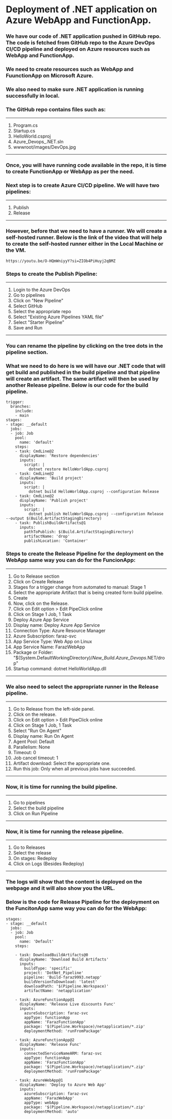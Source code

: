 # Deployment of .NET application on Azure WebApp and FunctionApp.

### We have our code of .NET application pushed in GitHub repo. The code is fetched from GitHub repo to the Azure DevOps CI/CD pipeline and deployed on Azure resources such as WebApp and FunctionApp.

### We need to create resources such as WebApp and FuunctionApp on Microsoft Azure.

### We also need to make sure .NET application is running successfully in local.

### The GitHub repo contains files such as:
----
1. Program.cs
2. Startup.cs
3. HelloWorld.csproj
4. Azure_Devops_.NET.sln
5. wwwroot/images/DevOps.jpg
----

### Once, you will have running code available in the repo, it is time to create FunctionApp or WebApp as per the need. 

### Next step is to create Azure CI/CD pipeline. We will have two pipelines:
----
1. Publish
2. Release
----

### However, before that we need to have a runner. We will create a self-hosted runner. Below is the link of the video that will help to create the self-hosted runner either in the Local Machine or the VM.

```
https://youtu.be/O-HQmWniyyY?si=ZIOb4PiHuyj2qBMZ
```

### Steps to create the Publish Pipeline:
---
1. Login to the Azure DevOps
2. Go to pipelines
3. Click on "New Pipeline"
4. Select GitHub
5. Select the appropriate repo
6. Select "Existing Azure Pipelines YAML file"
7. Select "Starter Pipeline"
8. Save and Run
---

### You can rename the pipeline by clicking on the tree dots in the pipeline section.

### What we need to do here is we will have our .NET code that will get build and published in the build pipeline and that pipeline will create an artifact. The same artifact will then be used by another Release pipeline. Below is our code for the build pipeline. 


```
trigger:
  branches:
    include:
    - main
stages:
- stage: __default
  jobs:
  - job: Job
    pool:
      name: 'default'
    steps:
    - task: CmdLine@2
      displayName: 'Restore dependencies'
      inputs:
        script: |
          dotnet restore HelloWorldApp.csproj
    - task: CmdLine@2
      displayName: 'Build project'
      inputs:
        script: |
          dotnet build HelloWorldApp.csproj --configuration Release
    - task: CmdLine@2
      displayName: 'Publish project'
      inputs:
        script: |
          dotnet publish HelloWorldApp.csproj --configuration Release --output $(Build.ArtifactStagingDirectory)
    - task: PublishBuildArtifacts@1
      inputs:
        pathToPublish: $(Build.ArtifactStagingDirectory)
        artifactName: 'drop'
        publishLocation: 'Container'
```

### Steps to create the Release Pipeline for the deployment on the WebApp same way you can do for the FuncionApp:
---
1. Go to Release section
2. Click on Create Release
3. Stages for a trigger change from automated to manual: Stage 1
4. Select the appropriate Artifact that is being created form build pipeline.
5. Create
6. Now, click on the Release.
7. Click on Edit option > Edit PipeClick online
8. Click on Stage 1 Job, 1 Task
9. Deploy Azure App Service
10. Display name: Deploy Azure App Service
11. Connection Type: Azure Resource Manager
12. Azure Subscription: faraz-svc
13. App Service Type: Web App on Linux
14. App Service Name: FarazWebApp
15. Package or Folder: "$(System.DefaultWorkingDirectory)/_New_Build.Azure_Devops_.NET/drop"
16. Startup command: dotnet HelloWorldApp.dll 
---

### We also need to select the appropriate runner in the Release pipeline.
---
1. Go to Release from the left-side panel.
2. Click on the release.
3. Click on Edit option > Edit PipeClick online
4. Click on Stage 1 Job, 1 Task
5. Select "Run On Agent"
6. Display name: Run On Agent
7. Agent Pool: Default
8. Parallelism: None
9. Timeout: 0
10. Job cancel timeout: 1
11. Artifact download: Select the appropriate one.
12. Run this job: Only when all previous jobs have succeeded.
---

### Now, it is time for running the build pipeline.
---
1. Go to pipelines
2. Select the build pipeline
3. Click on Run Pipeline
---

### Now, it is time for running the release pipeline.
---
1. Go to Releases
2. Select the release
3. On stages: Redeploy
4. Click on Logs (Besides Redeploy)
---

### The logs will show that the content is deployed on the webpage and it will also show you the URL.

### Below is the code for Release Pipeline for the deployment on the FuncitonApp same way you can do for the WebApp:

```
stages:
- stage: __default
  jobs:
  - job: Job
    pool:
      name: 'Default'
    steps:

    - task: DownloadBuildArtifacts@0
      displayName: 'Download Build Artifacts'
      inputs:
        buildType: 'specific'
        project: 'DotNet_Pipeline'
        pipeline: 'Build-faraz9993.netapp'
        buildVersionToDownload: 'latest'
        downloadPath: '$(Pipeline.Workspace)'
        artifactName: 'netapplication'

    - task: AzureFunctionApp@1
      displayName: 'Release Live discounts Func'
      inputs:
        azureSubscription: faraz-svc
        appType: functionApp
        appName: 'FarazFunctionApp'
        package: '$(Pipeline.Workspace)/netapplication/*.zip'
        deploymentMethod: 'runFromPackage'

    - task: AzureFunctionApp@2
      displayName: 'Release Func'
      inputs:
        connectedServiceNameARM: faraz-svc
        appType: functionApp
        appName: 'FarazFunctionApp'
        package: '$(Pipeline.Workspace)/netapplication/*.zip'
        deploymentMethod: 'runFromPackage'

    - task: AzureWebApp@1
      displayName: 'Deploy to Azure Web App'
      inputs:
        azureSubscription: faraz-svc
        appName: 'FarazWebApp'
        appType: webApp
        package: '$(Pipeline.Workspace)/netapplication/*.zip'
        deploymentMethod: 'auto'
```